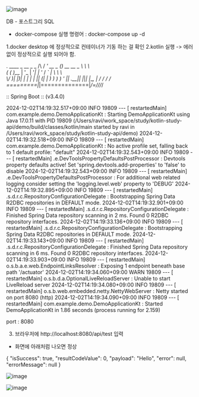 ![image](https://github.com/user-attachments/assets/8b6c4ff8-c772-4f61-ab47-6b69ec433aeb)

DB - 포스트그리 SQL

- docker-compose 실행
명령어 : docker-compose up -d


1.docker desktop 에 정상적으로 컨테이너가 기동 하는 걸 확인 
2.kotlin 실행 -> 에러없이 정상적으로 실행 되어야 함.

  .   ____          _            __ _ _
 /\\ / ___'_ __ _ _(_)_ __  __ _ \ \ \ \
( ( )\___ | '_ | '_| | '_ \/ _` | \ \ \ \
 \\/  ___)| |_)| | | | | || (_| |  ) ) ) )
  '  |____| .__|_| |_|_| |_\__, | / / / /
 =========|_|==============|___/=/_/_/_/

 :: Spring Boot ::                (v3.4.0)

2024-12-02T14:19:32.517+09:00  INFO 19809 --- [  restartedMain] com.example.demo.DemoApplicationKt       : Starting DemoApplicationKt using Java 17.0.11 with PID 19809 (/Users/ravi/work_space/study/kotlin-study-api/demo/build/classes/kotlin/main started by ravi in /Users/ravi/work_space/study/kotlin-study-api/demo)
2024-12-02T14:19:32.518+09:00  INFO 19809 --- [  restartedMain] com.example.demo.DemoApplicationKt       : No active profile set, falling back to 1 default profile: "default"
2024-12-02T14:19:32.543+09:00  INFO 19809 --- [  restartedMain] .e.DevToolsPropertyDefaultsPostProcessor : Devtools property defaults active! Set 'spring.devtools.add-properties' to 'false' to disable
2024-12-02T14:19:32.543+09:00  INFO 19809 --- [  restartedMain] .e.DevToolsPropertyDefaultsPostProcessor : For additional web related logging consider setting the 'logging.level.web' property to 'DEBUG'
2024-12-02T14:19:32.895+09:00  INFO 19809 --- [  restartedMain] .s.d.r.c.RepositoryConfigurationDelegate : Bootstrapping Spring Data R2DBC repositories in DEFAULT mode.
2024-12-02T14:19:32.901+09:00  INFO 19809 --- [  restartedMain] .s.d.r.c.RepositoryConfigurationDelegate : Finished Spring Data repository scanning in 2 ms. Found 0 R2DBC repository interfaces.
2024-12-02T14:19:33.136+09:00  INFO 19809 --- [  restartedMain] .s.d.r.c.RepositoryConfigurationDelegate : Bootstrapping Spring Data R2DBC repositories in DEFAULT mode.
2024-12-02T14:19:33.143+09:00  INFO 19809 --- [  restartedMain] .s.d.r.c.RepositoryConfigurationDelegate : Finished Spring Data repository scanning in 6 ms. Found 0 R2DBC repository interfaces.
2024-12-02T14:19:33.903+09:00  INFO 19809 --- [  restartedMain] o.s.b.a.e.web.EndpointLinksResolver      : Exposing 1 endpoint beneath base path '/actuator'
2024-12-02T14:19:34.060+09:00  WARN 19809 --- [  restartedMain] o.s.b.d.a.OptionalLiveReloadServer       : Unable to start LiveReload server
2024-12-02T14:19:34.080+09:00  INFO 19809 --- [  restartedMain] o.s.b.web.embedded.netty.NettyWebServer  : Netty started on port 8080 (http)
2024-12-02T14:19:34.090+09:00  INFO 19809 --- [  restartedMain] com.example.demo.DemoApplicationKt       : Started DemoApplicationKt in 1.86 seconds (process running for 2.159)

port : 8080

3. 브라우저에 http://localhost:8080/api/test  입력

- 화면에 아래처럼 나오면 정상
  
{
  "isSuccess": true,
  "resultCodeValue": 0,
  "payload": "Hello",
  "error": null,
  "errorMessage": null
}


![image](https://github.com/user-attachments/assets/6b1f4418-4184-4d72-939f-394ee75daf90)


![image](https://github.com/user-attachments/assets/921bf6fe-0891-477b-820d-8295dad2eeb4)
